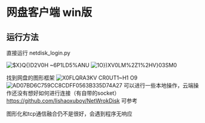 # 网盘客户端 win版

## 运行方法
直接运行 netdisk_login.py

![$X}Q{)D2V0H ~6P1LD5%ANU](https://user-images.githubusercontent.com/88700632/174423388-b2848e22-fa3c-4d60-9377-5a3ddc4db0b0.png)
![1O})XV0LM%2Z1%2HV}03SM0](https://user-images.githubusercontent.com/88700632/174423390-5f49769f-3650-4f47-9d81-33940a27cc1d.png)


找到网盘的图形框架
![X0FLQRA3KV CR0UT1~H1 O9](https://user-images.githubusercontent.com/88700632/175346858-11e331b0-69e1-4583-b52f-a2e6d7f0ec0d.png)
![AD07BD6C759CC8CDFF0563B335D74A27](https://user-images.githubusercontent.com/88700632/175346881-2a5ac26c-4429-4fd9-959d-dd0f268c3994.jpg)
可以进行一些本地操作，云端操作还没有想好如何进行连接（有自带的socket）
https://github.com/lishaoxuboy/NetWrokDisk  可参考

图形化和tcp通信融合仍不是很好，会遇到程序无响应
